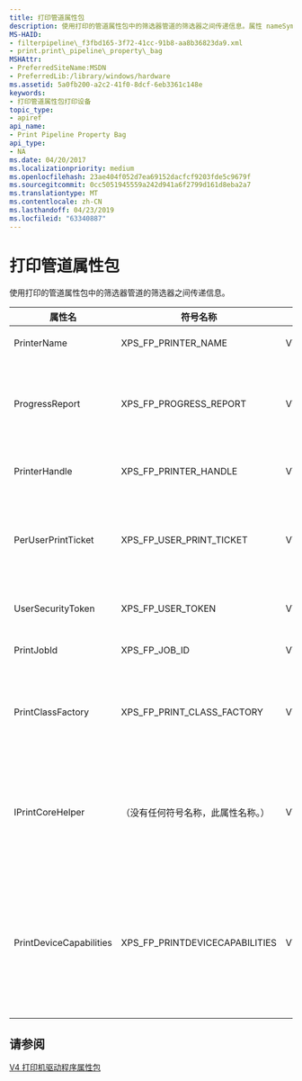 ```yaml
---
title: 打印管道属性包
description: 使用打印的管道属性包中的筛选器管道的筛选器之间传递信息。属性 nameSymbolic nameProperty typeDescriptionPrinterNameXPS\_FP\_打印机\_NAMEVT\_BSTRThe 打印机名称。ProgressReportXPS\_FP\_进度\_REPORTVT\_UNKNOWNA IUnknown 接口指针。 调用 QueryInterface 来获取 IPrintPipelineProgressReport 接口的指针。PrinterHandleXPS\_FP\_打印机\_句柄 VT\_BYREFThe 打印机句柄。 筛选器不应关闭此句柄。PerUserPrintTicketXPS\_FP\_用户\_打印\_TICKETVT\_UNKNOWNA IUnknown 接口指针。 调用 QueryInterface 来获取 IPrintReadStreamFactory 接口的指针。UserSecurityTokenXPS\_FP\_用户\_TOKENVT\_BYREFA 处理筛选器可用于模拟提交打印作业的用户帐户。PrintJobIdXPS\_FP\_作业\_IDVT\_UI4The 打印作业的标识号。PrintClassFactoryXPS\_FP\_打印\_类\_FACTORYVT\_UNKNOWNA IUnknown 接口指针。 调用 QueryInterface 来获取 IPrintClassObjectFactory 接口的指针。IPrintCoreHelper （没有任何符号名称，此属性名称。）VT\_UNKNOWNA IUnknown 接口指针。 调用 QueryInterface 来获取 IPrintCoreHelper 接口的指针。请注意，此属性仅用作配置 UI DLL unidrvui.dll 的 XPSDrv 打印机驱动程序中可用。PrintDeviceCapabilitiesXPS\_FP\_PRINTDEVICECAPABILITIES VT\_UNKNOWNA IUnknown 接口指针。 调用 QueryInterface 来获取 IPrintReadStreamFactory 接口的指针。允许 XPS 呈现筛选器，以从打印筛选器管道属性包检索 PrintDeviceCapabilities XML 文件。
MS-HAID:
- filterpipeline\_f3fbd165-3f72-41cc-91b8-aa8b36823da9.xml
- print.print\_pipeline\_property\_bag
MSHAttr:
- PreferredSiteName:MSDN
- PreferredLib:/library/windows/hardware
ms.assetid: 5a0fb200-a2c2-41f0-8dcf-6eb3361c148e
keywords:
- 打印管道属性包打印设备
topic_type:
- apiref
api_name:
- Print Pipeline Property Bag
api_type:
- NA
ms.date: 04/20/2017
ms.localizationpriority: medium
ms.openlocfilehash: 23ae404f052d7ea69152dacfcf9203fde5c9679f
ms.sourcegitcommit: 0cc5051945559a242d941a6f2799d161d8eba2a7
ms.translationtype: MT
ms.contentlocale: zh-CN
ms.lasthandoff: 04/23/2019
ms.locfileid: "63340887"
---
```

# <a name="print-pipeline-property-bag"></a>打印管道属性包

使用打印的管道属性包中的筛选器管道的筛选器之间传递信息。

<table>
<colgroup>
<col width="25%" />
<col width="25%" />
<col width="25%" />
<col width="25%" />
</colgroup>
<thead>
<tr class="header">
<th>属性名</th>
<th>符号名称</th>
<th>属性类型</th>
<th>描述</th>
</tr>
</thead>
<tbody>
<tr class="odd">
<td><p>PrinterName</p></td>
<td><p>XPS_FP_PRINTER_NAME</p></td>
<td><p>VT_BSTR</p></td>
<td><p>打印机名称。</p></td>
</tr>
<tr class="even">
<td><p>ProgressReport</p></td>
<td><p>XPS_FP_PROGRESS_REPORT</p></td>
<td><p>VT_UNKNOWN</p></td>
<td><p>一个指向<strong>IUnknown</strong>接口。 调用<strong>QueryInterface</strong>若要获取的指针<a href="https://msdn.microsoft.com/library/windows/hardware/ff554314" data-raw-source="[IPrintPipelineProgressReport](https://msdn.microsoft.com/library/windows/hardware/ff554314)">IPrintPipelineProgressReport</a>接口。</p></td>
</tr>
<tr class="odd">
<td><p>PrinterHandle</p></td>
<td><p>XPS_FP_PRINTER_HANDLE</p></td>
<td><p>VT_BYREF</p></td>
<td><p>打印机句柄。 筛选器不应关闭此句柄。</p></td>
</tr>
<tr class="even">
<td><p>PerUserPrintTicket</p></td>
<td><p>XPS_FP_USER_PRINT_TICKET</p></td>
<td><p>VT_UNKNOWN</p></td>
<td><p>一个指向<strong>IUnknown</strong>接口。 调用<strong>QueryInterface</strong>若要获取的指针<a href="https://msdn.microsoft.com/library/windows/hardware/ff554338" data-raw-source="[IPrintReadStreamFactory](https://msdn.microsoft.com/library/windows/hardware/ff554338)">IPrintReadStreamFactory</a>接口。</p></td>
</tr>
<tr class="odd">
<td><p>UserSecurityToken</p></td>
<td><p>XPS_FP_USER_TOKEN</p></td>
<td><p>VT_BYREF</p></td>
<td><p>筛选器可用于模拟的用户帐户提交打印作业的一个句柄。</p></td>
</tr>
<tr class="even">
<td><p>PrintJobId</p></td>
<td><p>XPS_FP_JOB_ID</p></td>
<td><p>VT_UI4</p></td>
<td><p>打印作业的标识号。</p></td>
</tr>
<tr class="odd">
<td><p>PrintClassFactory</p></td>
<td><p>XPS_FP_PRINT_CLASS_FACTORY</p></td>
<td><p>VT_UNKNOWN</p></td>
<td><p>一个指向<strong>IUnknown</strong>接口。 调用<strong>QueryInterface</strong>若要获取的指针<a href="https://msdn.microsoft.com/library/windows/hardware/ff551955" data-raw-source="[IPrintClassObjectFactory](https://msdn.microsoft.com/library/windows/hardware/ff551955)">IPrintClassObjectFactory</a>接口。</p></td>
</tr>
<tr class="even">
<td><p>IPrintCoreHelper</p></td>
<td><p>（没有任何符号名称，此属性名称。）</p></td>
<td><p>VT_UNKNOWN</p></td>
<td><p>一个指向<strong>IUnknown</strong>接口。 调用<strong>QueryInterface</strong>若要获取的指针<a href="https://msdn.microsoft.com/library/windows/hardware/ff552960" data-raw-source="[IPrintCoreHelper](https://msdn.microsoft.com/library/windows/hardware/ff552960)">IPrintCoreHelper</a>接口。</p>
<p>请注意，此属性仅用作配置 UI DLL unidrvui.dll 的 XPSDrv 打印机驱动程序中可用。</p></td>
</tr>
<tr class="odd">
<td><p>PrintDeviceCapabilities</p></td>
<td><p>XPS_FP_PRINTDEVICECAPABILITIES</p></td>
<td><p>VT_UNKNOWN</p></td>
<td><p>一个指向<strong>IUnknown</strong>接口。 调用<strong>QueryInterface</strong>若要获取的指针<a href="https://msdn.microsoft.com/library/windows/hardware/ff554338" data-raw-source="[IPrintReadStreamFactory](https://msdn.microsoft.com/library/windows/hardware/ff554338)">IPrintReadStreamFactory</a>接口。</p>
<p>允许 XPS 呈现筛选器，以从打印筛选器管道属性包检索 PrintDeviceCapabilities XML 文件。</p></td>
</tr>
</tbody>
</table>

## <a name="see-also"></a>请参阅

[V4 打印机驱动程序属性包](https://docs.microsoft.com/windows-hardware/drivers/print/v4-driver-property-bags)
